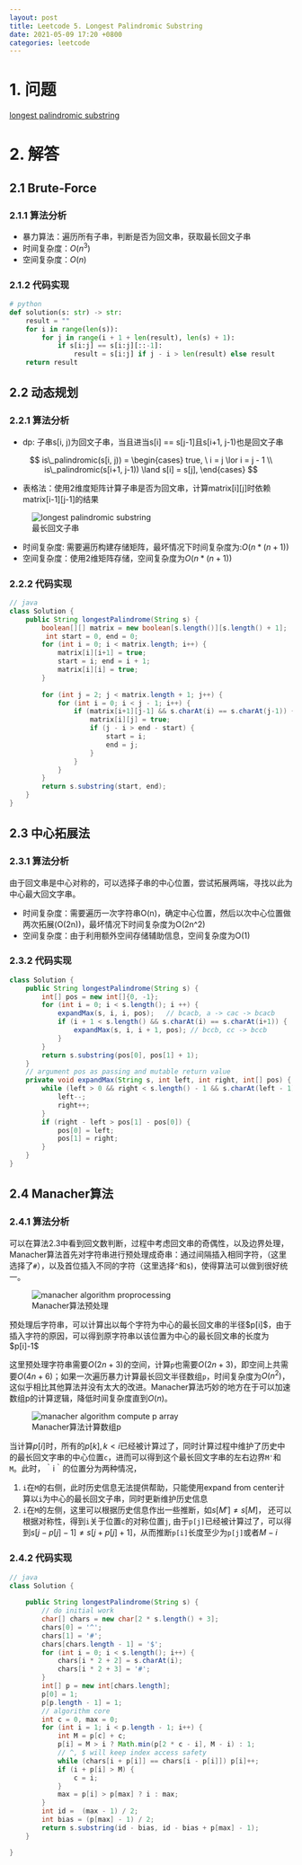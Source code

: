 ```yaml
---
layout: post
title: Leetcode 5. Longest Palindromic Substring
date: 2021-05-09 17:20 +0800
categories: leetcode
---
```

# 1. 问题

[longest palindromic substring](https://leetcode.com/problems/longest-palindromic-substring/)

# 2. 解答

## 2.1 Brute-Force

### 2.1.1 算法分析

- 暴力算法：遍历所有子串，判断是否为回文串，获取最长回文子串
- 时间复杂度：$O(n^3)$
- 空间复杂度：$O(n)$

### 2.1.2 代码实现

```python
# python
def solution(s: str) -> str:
    result = ""
    for i in range(len(s)):
        for j in range(i + 1 + len(result), len(s) + 1):
            if s[i:j] == s[i:j][::-1]:
                result = s[i:j] if j - i > len(result) else result
    return result

```

## 2.2 动态规划

### 2.2.1 算法分析

- dp: 子串s[i, j)为回文子串，当且进当s[i] == s[j-1]且s[i+1, j-1)也是回文子串

$$
is\_palindromic(s[i, j)) = 
\begin{cases}
true, \ i = j \lor i = j - 1 \\
is\_palindromic(s[i+1, j-1)) \land s[i] = s[j],
\end{cases}
$$

- 表格法：使用2维度矩阵计算子串是否为回文串，计算matrix[i][j]时依赖matrix[i-1][j-1]的结果

<figure class="image">
  <img src="{{site.baseurl}}/images/longest-palindromic-substring.svg" alt="longest palindromic substring">
  <figcaption>最长回文子串</figcaption>
</figure>

- 时间复杂度: 需要遍历构建存储矩阵，最坏情况下时间复杂度为:$O(n*(n+1))$
- 空间复杂度：使用2维矩阵存储，空间复杂度为$O(n*(n+1))$

### 2.2.2 代码实现

```java
// java
class Solution {
    public String longestPalindrome(String s) {
        boolean[][] matrix = new boolean[s.length()][s.length() + 1];
         int start = 0, end = 0;
        for (int i = 0; i < matrix.length; i++) {
            matrix[i][i+1] = true;
            start = i; end = i + 1;
            matrix[i][i] = true;
        }
       
        for (int j = 2; j < matrix.length + 1; j++) {
            for (int i = 0; i < j - 1; i++) {
                if (matrix[i+1][j-1] && s.charAt(i) == s.charAt(j-1)) {
                    matrix[i][j] = true;
                    if (j - i > end - start) {
                        start = i;
                        end = j;
                    }
                }
            }
        }
        return s.substring(start, end);
    }
}
```

## 2.3 中心拓展法

### 2.3.1 算法分析

由于回文串是中心对称的，可以选择子串的中心位置，尝试拓展两端，寻找以此为中心最大回文字串。
- 时间复杂度：需要遍历一次字符串O(n)，确定中心位置，然后以次中心位置做两次拓展(O(2n))，最坏情况下时间复杂度为O(2n^2)
- 空间复杂度：由于利用额外空间存储辅助信息，空间复杂度为O(1)

### 2.3.2 代码实现
```java
class Solution {
    public String longestPalindrome(String s) {
        int[] pos = new int[]{0, -1};
        for (int i = 0; i < s.length(); i ++) {
            expandMax(s, i, i, pos);   // bcacb, a -> cac -> bcacb 
            if (i + 1 < s.length() && s.charAt(i) == s.charAt(i+1)) {
                expandMax(s, i, i + 1, pos); // bccb, cc -> bccb
            }
        }
        return s.substring(pos[0], pos[1] + 1);
    }
    // argument pos as passing and mutable return value
    private void expandMax(String s, int left, int right, int[] pos) {
        while (left > 0 && right < s.length() - 1 && s.charAt(left - 1) == s.charAt(right + 1)) {
            left--;
            right++;
        }
        if (right - left > pos[1] - pos[0]) {
            pos[0] = left;
            pos[1] = right;
        }
    }
}
```

## 2.4 Manacher算法

### 2.4.1 算法分析

可以在算法2.3中看到回文数判断，过程中考虑回文串的奇偶性，以及边界处理，Manacher算法首先对字符串进行预处理成奇串：通过间隔插入相同字符，（这里选择了`#`），以及首位插入不同的字符（这里选择`^`和`$`)，使得算法可以做到很好统一。
<figure class="image">
  <img src="{{site.baseurl}}/images/manacher-proprocessing.svg" alt="manacher algorithm proprocessing">
  <figcaption>Manacher算法预处理</figcaption>
</figure>
预处理后字符串，可以计算出以每个字符为中心的最长回文串的半径$p[i]$，由于插入字符的原因，可以得到原字符串以该位置为中心的最长回文串的长度为$p[i]-1$

这里预处理字符串需要$O(2n+3)$的空间，计算`p`也需要$O(2n+3)$，即空间上共需要$O(4n+6)$；如果一次遍历暴力计算最长回文半径数组`p`，时间复杂度为$O(n^2)$，这似乎相比其他算法并没有太大的改进。Manacher算法巧妙的地方在于可以加速数组p的计算逻辑，降低时间复杂度直到$O(n)$。

<figure class="image">
  <img src="{{site.baseurl}}/images/manacher-compute-p-array.svg" alt="manacher algorithm compute p array">
  <figcaption>Manacher算法计算数组p</figcaption>
</figure>

当计算$p[i]$时，所有的$p[k], k < i$已经被计算过了，同时计算过程中维护了历史中的最长回文字串的中心位置`c`，进而可以得到这个最长回文字串的左右边界`M'`和`M`。此时，｀i｀的位置分为两种情况，

1. `i`在`M`的右侧，此时历史信息无法提供帮助，只能使用expand from center计算以`i`为中心的最长回文子串，同时更新维护历史信息
2. `i`在`M`的左侧，这里可以根据历史信息作出一些推断，如$s[M'] \neq s[M]$， 还可以根据对称性，得到`i`关于位置`c`的对称位置`j`, 由于`p[j]`已经被计算过了，可以得到$s[j - p[j] - 1] \neq s[j + p[j] + 1]$，从而推断`p[i]`长度至少为`p[j]`或者$M - i$

### 2.4.2 代码实现
```java
// java
class Solution {
    
    public String longestPalindrome(String s) {
        // do initial work
        char[] chars = new char[2 * s.length() + 3];
        chars[0] = '^';
        chars[1] = '#';
        chars[chars.length - 1] = '$';
        for (int i = 0; i < s.length(); i++) {
            chars[i * 2 + 2] = s.charAt(i);
            chars[i * 2 + 3] = '#';
        }
        int[] p = new int[chars.length];
        p[0] = 1;
        p[p.length - 1] = 1;
        // algorithm core
        int c = 0, max = 0;
        for (int i = 1; i < p.length - 1; i++) {
            int M = p[c] + c;
            p[i] = M > i ? Math.min(p[2 * c - i], M - i) : 1;
            // ^, $ will keep index access safety
            while (chars[i + p[i]] == chars[i - p[i]]) p[i]++;
            if (i + p[i] > M) {
                c = i;
            }
            max = p[i] > p[max] ? i : max;
        }
        int id =  (max - 1) / 2;
        int bias = (p[max] - 1) / 2;
        return s.substring(id - bias, id - bias + p[max] - 1);
    }

}
```
